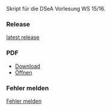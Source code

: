 Skript für die DSeA Vorlesung WS 15/16.
### Release
[latest release](https://github.com/Gusser93/DSeA-Vorlesung/releases)

### PDF
- [Download](https://github.com/Gusser93/DSeA-Vorlesung/raw/master/Vorlesung.pdf)
- [Öffnen](https://github.com/Gusser93/DSeA-Vorlesung/blob/master/Vorlesung.pdf)

### Fehler melden
[Fehler melden](https://github.com/Gusser93/DSeA-Vorlesung/issues)
